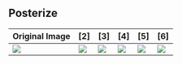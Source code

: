 Posterize
---------

| Original Image | [2] | [3] | [4] | [5] | [6]
|----------------|-----|-----|-----|-----|-----|
| [![](images/orig/lenna_small.png)](../../images/orig/lenna.png) | [![](images/posterize/posterize_lenna_small_2.png)](../../images/posterize/posterize_lenna_2.png) | [![](images/posterize/posterize_lenna_small_3.png)](../../images/posterize/posterize_lenna_3.png) | [![](images/posterize/posterize_lenna_small_4.png)](../../images/posterize/posterize_lenna_4.png) | [![](images/posterize/posterize_lenna_small_5.png)](../../images/posterize/posterize_lenna_5.png) | [![](images/posterize/posterize_lenna_small_6.png)](../../images/posterize/posterize_lenna_6.png)
